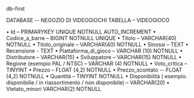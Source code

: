 db-first

DATABASE -- NEGOZIO DI VIDEOGIOCHI
TABELLA – VIDEOGIOCO

•	Id – PRIMARYKEY UNIQUE NOTNULL AUTO_INCREMENT
•	Codice_a_barre – BIGINT NOTNULL UNIQUE
•	Titolo – VARCHAR(40) NOTNULL
•	Titolo_originale – VARCHAR(40) NOTNULL
•	Sinossi – TEXT
•	Recensione - TEXT
•	Piattaforma_di_gioco – VARCHAR (10) NOTNULL
•	Distributore – VARCHAR(15) 
•	Sviluppatore – VARCHAR(15) NOTNULL
•	Regione (esempio PAL / NTSC) – VARCHAR (4) NOTNULL
•	Voto_critica – TINYINT
•	Prezzo – FLOAT (4,2) NOTNULL
•	Prezzo_scontato -- FLOAT (4,2) NOTNULL
•	Quantità – TINYINT NOTNULL
•	Disponibilità ( esempio. disponibilie / in riassortimento / non disponibile) – VARCHAR(20)
•	Vietato_minori VARCHAR(2) NOTNULL
